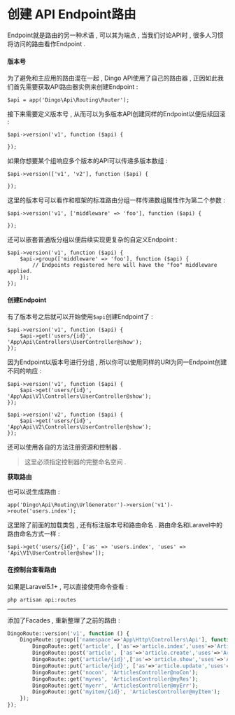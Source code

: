 # 创建 API Endpoint路由

Endpoint就是路由的另一种术语 , 可以其为端点 , 当我们讨论API时 , 很多人习惯将访问的路由看作Endpoint .

#### 版本号

为了避免和主应用的路由混在一起 , Dingo API使用了自己的路由器 , 正因如此我们首先需要获取API路由器实例来创建Endpoint :

```
$api = app('Dingo\Api\Routing\Router');
```

接下来需要定义版本号 , 从而可以为多版本API创建同样的Endpoint以便后续回滚 :

```
$api->version('v1', function ($api) {

});
```

如果你想要某个组响应多个版本的API可以传递多版本数组 :

```
$api->version(['v1', 'v2'], function ($api) {

});
```

这里的版本号可以看作和框架的标准路由分组一样传递数组属性作为第二个参数 :

```
$api->version('v1', ['middleware' => 'foo'], function ($api) {

});
```

还可以嵌套普通版分组以便后续实现更复杂的自定义Endpoint :

```
$api->version('v1', function ($api) {
    $api->group(['middleware' => 'foo'], function ($api) {
        // Endpoints registered here will have the "foo" middleware applied.
    });
});
```

#### **创建Endpoint**

有了版本号之后就可以开始使用`$api`创建Endpoint了 :

```
$api->version('v1', function ($api) {
    $api->get('users/{id}', 'App\Api\Controllers\UserController@show');
});
```

因为Endpoint以版本号进行分组 , 所以你可以使用同样的URI为同一Endpoint创建不同的响应 :

```
$api->version('v1', function ($api) {
    $api->get('users/{id}', 'App\Api\V1\Controllers\UserController@show');
});

$api->version('v2', function ($api) {
    $api->get('users/{id}', 'App\Api\V2\Controllers\UserController@show');
});
```

还可以使用各自的方法注册资源和控制器 .

> 这里必须指定控制器的完整命名空间 .

**获取路由**

也可以说生成路由 :

```
app('Dingo\Api\Routing\UrlGenerator')->version('v1')->route('users.index');
```

这里除了前面的加载类包 , 还有标注版本号和路由命名 . 路由命名和Laravel中的路由命名方式一样 :

```
$api->get('users/{id}', ['as' => 'users.index', 'uses' => 'Api\V1\UserController@show']);
```

#### **在控制台查看路由**

如果是Laravel5.1+ , 可以直接使用命令查看 :

```
php artisan api:routes
```

---

添加了Facades , 重新整理了之前的路由 :

```php
DingoRoute::version('v1', function () {
    DingoRoute::group(['namespace'=>'App\Http\Controllers\Api'], function () {
        DingoRoute::get('article', ['as'=>'article.index','uses'=>'ArticlesController@index']);
        DingoRoute::post('article', ['as'=>'article.create','uses'=>'ArticlesController@create']);
        DingoRoute::get('article/{id}',['as'=>'article.show','uses'=>'ArticlesController@show']);
        DingoRoute::put('article/{id}', ['as'=>'article.update','uses'=>'ArticlesController@update']);
        DingoRoute::get('nocon', 'ArticlesController@noCon');
        DingoRoute::get('myres', 'ArticlesController@myRes');
        DingoRoute::get('myerr', 'ArticlesController@myErr');
        DingoRoute::get('myitem/{id}', 'ArticlesController@myItem');
    });
});
```



